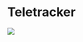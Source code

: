 Teletracker
===

![](https://travis-ci.com/chrisbenincasa/teletracker.svg?token=USTDMdt3uiFu9W8pfWoD&branch=master)
